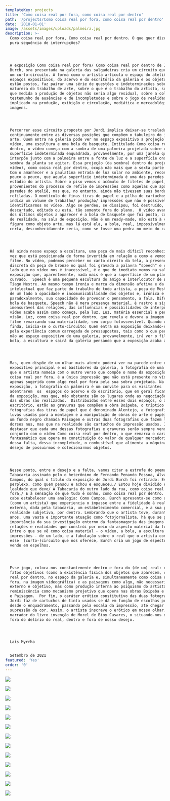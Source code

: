 ```yaml
---
templateKey: projects
title: 'Como coisa real por fora, como coisa real por dentro'
path: '/projects/Como coisa real por fora, como coisa real por dentro'
date: '2018-01-01'
image: /assets/images/uploads/palmeira.jpg
description: >-
  Como coisa real por fora, Como coisa real por dentro. O que quer dizer uma
  pura sequência de interrupções? 




  A exposição Como coisa real por fora/ Como coisa real por dentro de Jordi
  Burch, ora presentada na galeria das salgadeiras cria um circuito que é também
  um curto-circuito. A forma como o artista articula o espaço do ateliê com os
  espaços expositivos, do acervo e do escritório da galeria e os objetos que lá
  estão postos, faz pairar uma série de questões e indeterminações sobre a
  natureza do trabalho de arte, sobre o que é o trabalho do artista, sobre em
  que medida a produção de objetos não seria algo residual, sobre a coleção como
  testemunho de ausências e de incompletudes e sobre o jogo de realidades
  implicado na produção, exibição e circulação, mediática e mercadológica das
  imagens.  




  Percorrer esse circuito proposto por Jordi implica deixar-se trasladar
  continuamente entre as diversas posições que compõem o tabuleiro do jogo da
  arte. Quem entra na galeria pode ver no espaço expositivo a projeção de um
  vídeo, uma escultura e uma bola de basquete. Intitulado Como coisa real por
  dentro, o vídeo começa com a sombra de uma palmeira projetada sobre uma
  superfície indeterminada enquadrada, provavelmente, por uma janela que se
  interpõe junto com a palmeira entre a fonte de luz e a superfície onde vemos a
  sombra da planta se agitar. Essa projeção (da sombra) dentro da projeção (do
  vídeo), como coisa real por dentro, ocupa não mais que a sexta parte da tela.
  Com o amanhecer e a paulatina entrada de luz solar no ambiente, reconhecemos,
  pouco a pouco, que aquela superfície indeterminada é uma das paredes do
  estúdio do artista. Sobre o piso vemos o acúmulo de filetes de papel, talvez
  provenientes do processo de refile de impressões como aquelas que aparecem nas
  paredes do ateliê, mas que, no entanto, ainda não tivessem suas bordas
  refiladas. O montículo de finas tiras de papel e a pilha de cartuchos usados
  indica um volume de trabalho/ produção/ impressões que não é possível
  identificarmos no vídeo. Algo se perdeu, se dissipou, foi destruído,
  descartado, editado ou está, tão somente fora do plano.  O vídeo avança e um
  dos últimos objetos a aparecer é a bola de basquete que foi posta, como prova
  de realidade, na sala de exposição. Não é um ready-made, não está à venda, não
  figura como objeto arte, mas lá está ela, a bola, real, impossivelmente real,
  certa, desconhecidamente certa, como se fosse uma pedra no meio do caminho. 




  Há ainda nesse espaço a escultura, uma peça de mais difícil reconhecimento uma
  vez que está posicionada de forma invertida em relação a como a vemos no
  filme. No vídeo, podemos perceber no canto direito da tela, a presença
  discreta da peça de bronze no qual foi gravada a palavra “speech" e cujo o
  lado que no vídeo nos é inacessível, é o que de imediato vemos na sala de
  exposição que, aparentemente, nada mais é que a superfície de um plano
  curvado.  Speech é uma pequena escultura do amigo e interlocutor de Burch,
  Tiago Mestre. Ao mesmo tempo ironia e marca da dimensão afetiva e da troca
  intelectual que faz parte do trabalho de todo artista, a peça de Mestre atesta
  de um lado a opacidade e incomunicabilidade dos objetos e, irónica e
  paradoxalmente, sua capacidade de provocar o pensamento, a fala. Diferente da
  bola de basquete, Speech não é mera presença material, é rastro e signo do
  imensurável das relações, das influências e possibilidades de interpretação. O
  vídeo acaba assim como começa, pela luz. Luz, matéria essencial e perigosa à
  visão. Luz, como coisa real por dentro, que revela e devora a imagem no e do
  filme remarcando sua materialidade, seu corpo fotossensível. Quando o vídeo
  finda, inicia-se o curto-circuito: Quem entra na exposição deixando-se guiar
  pela experiência comum carregada de pressupostos, tais como o que pertence ou
  não ao espaço expositivo de uma galeria, provavelmente, irá ver o filme, a
  bola, a escultura e sairá da galeria pensando que a exposição acaba aí.  




  Mas, quem dispõe de um olhar mais atento poderá ver na parede entre o espaço
  expositivo principal e os bastidores da galeria, a fotografia de uma palmeira
  que o artista nomeia com o outro verso que compõe o nome da exposição. Como
  coisa real por fora, é a única impressão que não está presente no vídeo, está
  apenas sugerida como algo real por fora pela sua sobra projetada. Na
  exposição, a fotografia da palmeira é um convite para os visitantes
  adentrarem  os  espaços do acervo e do escritório, que em geral ficam à parte
  da exposição, mas que, não obstante são os lugares onde as negociações entorno
  das obras são realizadas.  Distribuídas entre esses dois espaços, o acervo e o
  escritório, estão as gravuras que compõem a obra Boipeba, o tríptico das
  fotografias das tiras de papel que é denominado Alentejo, a fotografia de
  luvas usadas para a montagem e a manipulação de obras de arte e papéis sobre
  um fundo negro chamada Paisagem e outras duas fotografias que fazem lembrar
  dorsos nus, mas que na realidade são cartuchos de impressão usados. Importante
  destacar que cada uma dessas fotografias e gravuras serão sempre vendidas em
  conjunto com o vídeo Como coisa real por dentro, o que remarca o caráter
  fantasmático que opera na constituição do valor de qualquer mercadoria fazendo
  dessa falta, dessa incompletude, o combustível que alimenta a máquina do
  desejo de possuirmos e colecionarmos objetos. 




  Nesse ponto, entre o desejo e a falta, vamos citar a estrofe do poema
  Tabacaria assinado pelo o heterônimo de Fernando Penando Pessoa, Álvaro de
  Campos, do qual o título da exposição de Jordi Burch foi retirado: Estou hoje
  perplexo, como quem pensou e achou e esqueceu./ Estou hoje dividido entre a
  lealdade que devo/ À Tabacaria do outro lado da rua, como coisa real por
  fora,/ E à sensação de que tudo é sonho, como coisa real por dentro. Aqui,
  cabe estabelecer uma analogia: Como Campos, Burch apresenta-se como alguém
  (como um artista) que experiencia o impasse entre a fidelidade à realidade
  externa, dada pela tabacaria, um estabelecimento comercial, e a sua própria
  realidade subjetiva, por dentro. Lembrando que o artista teve, durante muitos
  anos, uma vasta e importante atuação como fotojornalista, há que se pesar a
  importância da sua investigação entorno da fantasmagoria das imagens e das
  relações e realidades que constrói por meio do aspecto material da fotografia.
  Entre o que se vê como coisa material - o vídeo, a bola, a escultura e as
  impressões - de um lado, e a fabulação sobre o real que o artista constrói com
  esse  (curto-)circuito que nos oferece, Burch cria um jogo de espectros se
  vendo em espelhos. 




  Esse jogo, coloca-nos constantemente dentro e fora do (de um) real: entre
  fatos objetivos (como a existência física dos objetos que aparecem, como coisa
  real por dentro, no espaço da galeria e, simultaneamente como coisa real por
  fora, na imagem videográfica) e as paisagens como algo, não necessariamente
  externo e objetivo, mas como produção interna ao psiquismo do artista, é a
  reminiscência como mecanismo projetivo que opera nas obras Boipeba e Alentejo
  e Paisagem.  Por fim, o caráter erótico constitutivo das duas fotografias que
  Jordi faz de cartuchos de tinta usados se dá em função de escolhas precisas,
  desde o enquadramento, passando pela escala da impressão, até chegar na
  supressão da cor. Assim, o artista inscreve o erótico em nosso olhar, como o
  narrador do livro invenção de Morel de Bioy Casares, o situando-nos dentro e
  fora do delírio do real, dentro e fora de nosso desejo. 




  Lais Myrrha


  Setembro de 2021
featured: 'Yes'
order: '0'
---
```

![](/assets/images/uploads/gravuras.jpg)

![](/assets/images/uploads/img_7052-copiar.jpg)

![](/assets/images/uploads/img_7041.jpg)

![](/assets/images/uploads/img_6779.jpg)

![](/assets/images/uploads/img_6787.jpg)

![](/assets/images/uploads/img_7033-copiar.jpg)

![](/assets/images/uploads/img_7120-copiar.jpg)

![](/assets/images/uploads/img_7120-copiar.jpg)

![](/assets/images/uploads/img_7121-copiar.jpg)

![](/assets/images/uploads/img_7122-copiar.jpg)

![](/assets/images/uploads/img_7123-copiar.jpg)

![](/assets/images/uploads/img_7126-copiar.jpg)

![](/assets/images/uploads/img_7127-copiar.jpg)
